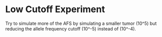 # Low Cutoff Experiment

Try to simulate more of the AFS by simulating a smaller tumor (10^5) but reducing the allele frequency cutoff (10^-5) instead of (10^-4).